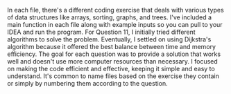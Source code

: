 In each file, there's a different coding exercise that deals with various types of data structures like arrays, sorting, graphs, and trees. I've included a main function in each file along with example inputs so you can pull to your IDEA and run the program.
For Question 11, I initially tried different algorithms to solve the problem. Eventually, I settled on using Dijkstra's algorithm because it offered the best balance between time and memory efficiency. The goal for each question was to provide a solution that works well and doesn't use more computer resources than necessary.
I focused on making the code efficient and effective, keeping it simple and easy to understand.
It's common to name files based on the exercise they contain or simply by numbering them according to the question.

